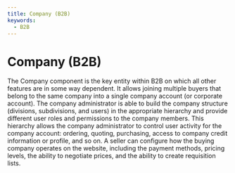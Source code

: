 ```yaml
---
title: Company (B2B)
keywords:
  - B2B
---
```


# Company (B2B)

The Company component is the key entity within B2B on which all other features are in some way dependent. It allows joining multiple buyers that belong to the same company into a single company account (or corporate account). The company administrator is able to build the company structure (divisions, subdivisions, and users) in the appropriate hierarchy and provide different user roles and permissions to the company members. This hierarchy allows the company administrator to control user activity for the company account: ordering, quoting, purchasing, access to company credit information or profile, and so on. A seller can configure how the buying company operates on the website, including the payment methods, pricing levels, the ability to negotiate prices, and the ability to create requisition lists.
